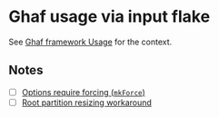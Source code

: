 # Ghaf usage via input flake

See [Ghaf framework Usage](https://tiiuae.github.io/ghaf/ref_impl/usage.html) for the context.

## Notes

- [ ] [Options require forcing (`mkForce`)](https://github.com/vilvo/ghaf-dogfood/blob/main/flake.nix#L75-L79)
- [ ] [Root partition resizing workaround](https://github.com/vilvo/ghaf-dogfood/commit/06604a84b95ee012a8167f74f02e78e19df9c3bf)
